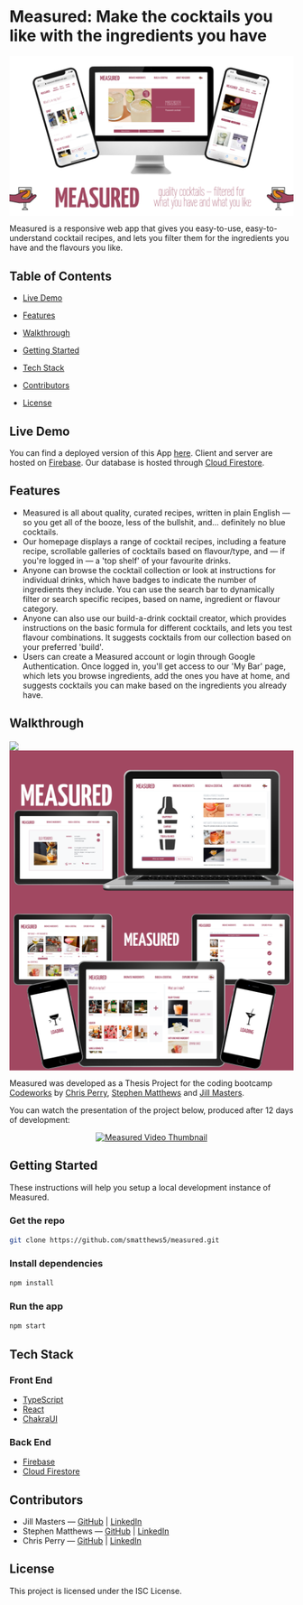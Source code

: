 <!-- Remember to reflect any changes to the readme in the Table of Contents-->

# Measured: Make the cocktails you like with the ingredients you have

<img src="./src/assets/images/Readme1.png" align="center"/>

Measured is a responsive web app that gives you easy-to-use, easy-to-understand cocktail recipes, and lets you filter them for the ingredients you have and the flavours you like.

## Table of Contents

- [Live Demo](#Live-Demo)

- [Features](#Features)

- [Walkthrough](#Walkthrough)

- [Getting Started](#Getting-Started)

- [Tech Stack](#Tech-Stack)

- [Contributors](#Contributors)

- [License](#License)

## Live Demo

You can find a deployed version of this App [here](https://measured-885db.web.app/).
Client and server are hosted on [Firebase](https://firebase.google.com/). Our database is hosted through [Cloud Firestore](https://firebase.google.com/docs/firestore).

## Features

- Measured is all about quality, curated recipes, written in plain English — so you get all of the booze, less of the bullshit, and... definitely no blue cocktails.
- Our homepage displays a range of cocktail recipes, including a feature recipe, scrollable galleries of cocktails based on flavour/type, and — if you're logged in — a 'top shelf' of your favourite drinks.
- Anyone can browse the cocktail collection or look at instructions for individual drinks, which have badges to indicate the number of ingredients they include. You can use the search bar to dynamically filter or search specific recipes, based on name, ingredient or flavour category.
- Anyone can also use our build-a-drink cocktail creator, which provides instructions on the basic formula for different cocktails, and lets you test flavour combinations. It suggests cocktails from our collection based on your preferred 'build'.
- Users can create a Measured account or login through Google Authentication. Once logged in, you'll get access to our 'My Bar' page, which lets you browse ingredients, add the ones you have at home, and suggests cocktails you can make based on the ingredients you already have.

## Walkthrough

<img src="./src/assets/images/measuredQuickDemoGif.gif" align="center"/>
<img src="./src/assets/images/Readme2.png" align="center"/>
<img src="./src/assets/images/Readme3.png" align="center"/>

Measured was developed as a Thesis Project for the coding bootcamp [Codeworks](https://codeworks.me/) by [Chris Perry](https://github.com/chrisperry-sd), [Stephen Matthews](https://github.com/smatthews5) and [Jill Masters](https://github.com/jillmasters).

You can watch the presentation of the project below, produced after 12 days of development:

<p align="center">
<a href="https://www.youtube.com/watch?v=T0dUa8-gh5Y"><img src="https://img.youtube.com/vi/T0dUa8-gh5Y/0.jpg" alt="Measured Video Thumbnail"/></a>
</p>

## Getting Started

These instructions will help you setup a local development instance of Measured.

### Get the repo

```bash
git clone https://github.com/smatthews5/measured.git
```

### Install dependencies

```bash
npm install
```

### Run the app

```bash
npm start
```

## Tech Stack

### Front End

- [TypeScript](https://www.typescriptlang.org/)
- [React](https://reactjs.org/)
- [ChakraUI](https://next.chakra-ui.com/)

### Back End

- [Firebase](https://firebase.google.com/)
- [Cloud Firestore](https://firebase.google.com/docs/firestore)

## Contributors

- Jill Masters — [GitHub](https://github.com/jillmasters) | [LinkedIn](https://www.linkedin.com/in/jillchuahmasters/)
- Stephen Matthews — [GitHub](https://github.com/smatthews5) | [LinkedIn](https://www.linkedin.com/in/stephen-matthews5/)
- Chris Perry — [GitHub](https://github.com/chrisperry-sd) | [LinkedIn](https://www.linkedin.com/in/chrisdperry-sd/)

## License

This project is licensed under the ISC License.
